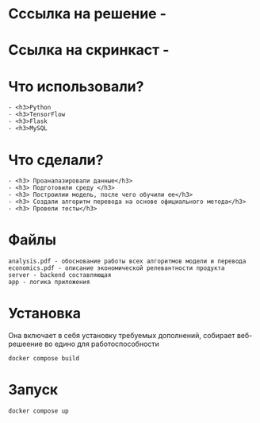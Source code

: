 # Сссылка на решение - 

# Ссылка на скринкаст - 

# Что использовали?
```
- <h3>Python
- <h3>TensorFlow
- <h3>Flask
- <h3>MySQL
```
# Что сделали?
```
- <h3> Проаналазировали данные</h3>
- <h3> Подготовили среду </h3>
- <h3> Построилии модель, после чего обучили ее</h3>
- <h3> Создали алгоритм перевода на основе официального метода</h3>
- <h3> Провели тесты</h3>
```
# Файлы
```
analysis.pdf - обоснование работы всех алгоритмов модели и перевода
economics.pdf - описание экономической релевантности продукта
server - backend составляющая
app - логика приложения
```
# Установка
Она включает в себя установку требуемых дополнений, собирает веб-решеение во едино для работоспособности
```
docker compose build
```


# Запуск
```
docker compose up
```
